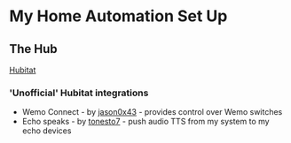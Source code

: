 # My Home Automation Set Up

## The Hub

[Hubitat](https://hubitat.com/)

### 'Unofficial' Hubitat integrations

- Wemo Connect - by [jason0x43](https://github.com/jason0x43/hubitat) - provides control over Wemo switches
- Echo speaks - by [tonesto7](https://github.com/tonesto7/echo-speaks) - push audio TTS from my system to my echo devices